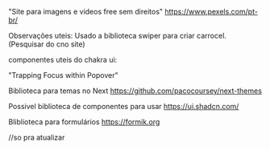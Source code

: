 "Site para imagens e videos free sem direitos"
https://www.pexels.com/pt-br/

Observações uteis:
Usado a biblioteca swiper para criar carrocel. (Pesquisar do cno site)

componentes uteis do chakra ui:

"Trapping Focus within Popover"

Biblioteca para temas no Next
https://github.com/pacocoursey/next-themes

Possivel biblioteca de componentes para usar
https://ui.shadcn.com/

Bliblioteca para formulários
https://formik.org

//so pra atualizar 
